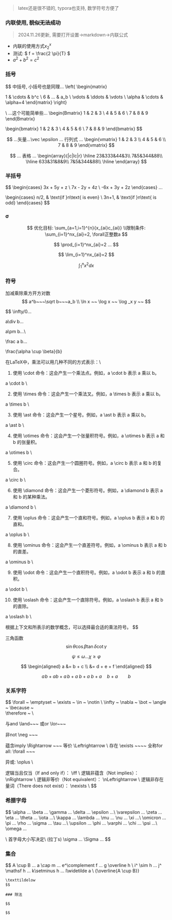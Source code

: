> latex还是很不错的, typora也支持, 数学符号方便了

### 内联使用, ~~貌似无法成功~~

> 2024.11.26更新, 需要打开设置->markdown->内联公式

* 内联的使用方式$x_{2}^{x}$ 
* 测试:  $ f = \frac{2 \pi}{T} $
* $a^2 + b^2 = c^2$

### 括号

$$
中括号, 小括号也是同理...
\left\{
\begin{matrix}

 1      & \cdots & b^c        \\
 6      & ... & a_b       \\
 \vdots & \ddots & \vdots   \\
 \alpha & \cdots & \alpha+4 
 \end{matrix}
\right\}

\\
...这个可能简单些...
\begin{Bmatrix}
   1 & 2 & 3 \\
   4 & 5 & 6 \\
   7 & 8 & 9
  \end{Bmatrix}
  
\begin{bmatrix}
   1 & 2 & 3 \\
   4 & 5 & 6 \\
   7 & 8 & 9
  \end{bmatrix}
$$

$$
...矢量...\vec \epsilon 
... 行列式 ...
  \begin{vmatrix}
   1 & 2 & 3 \\
   4 & 5 & 6 \\
   7 & 8 & 9
  \end{vmatrix}
$$

$$
... 表格 ...
  \begin{array}{|c|lc|r}
	\hline 23&333&44&3\\
	 7&5&344&88\\
	\hline 633&31&8&9\\
	7&5&344&88\\
	\hline
\end{array}
$$



### 半括号

$$
\begin{cases}
3x + 5y +  z \\
7x - 2y + 4z \\
-6x + 3y + 2z
\end{cases}
...

\begin{cases} 
n/2,  & \text{if }n\text{ is even} \\
3n+1, & \text{if }n\text{ is odd}
\end{cases}
$$



### σ

$$
优化目标: \sum_{a=1,i=1}^{n}{x_{ai}c_{ai}} \\限制条件: \sum_{i=1}^nx_{ai}=2, \forall正整数a
$$

$$
\prod_{i=1}^nx_{ai}=2 ...
$$

$$
\lim_{i=1}^nx_{ai}=2
$$


$$
\int _1^n x^2 dx
$$

### 符号

加减乘除乘方开方对数
$$
a^b~~~\sqrt b~~~a_b \\
\ln x ~~
\log x ~~
\log _x y ~~
$$

$$
\infty/0...

a\div b...

a\pm b...\\

\frac a b...

\frac{\alpha	\cup \beta}{b}

在LaTeX中，乘法可以用几种不同的方式表示：\\

1. 使用 \cdot 命令：这会产生一个乘法点。例如，a \cdot b 表示 a 乘以 b。


a \cdot b \\


2. 使用 \times 命令：这会产生一个乘法叉。例如，a \times b 表示 a 乘以 b。


a \times b \\


3. 使用 \ast 命令：这会产生一个星号。例如，a \ast b 表示 a 乘以 b。


a \ast b \\


4. 使用 \otimes 命令：这会产生一个张量积符号。例如，a \otimes b 表示 a 和 b 的张量积。


a \otimes b \\


5. 使用 \circ 命令：这会产生一个圆圈符号。例如，a \circ b 表示 a 和 b 的复合。


a \circ b \\


6. 使用 \diamond 命令：这会产生一个菱形符号。例如，a \diamond b 表示 a 和 b 的某种乘法。


a \diamond b \\


7. 使用 \oplus 命令：这会产生一个直和符号。例如，a \oplus b 表示 a 和 b 的直和。


a \oplus b \\


8. 使用 \ominus 命令：这会产生一个直差符号。例如，a \ominus b 表示 a 和 b 的直差。


a \ominus b \\


9. 使用 \odot 命令：这会产生一个直积符号。例如，a \odot b 表示 a 和 b 的直积。


a \odot b \\


10. 使用 \oslash 命令：这会产生一个直除符号。例如，a \oslash b 表示 a 和 b 的直除。


a \oslash b \\


根据上下文和所表示的数学概念，可以选择最合适的乘法符号。
$$

三角函数
$$
\sin \theta
\cos \beta
\tan \delta
\cot \gamma
$$

$$
\psi \leq \omega...
\chi \geq \varphi
$$

$$
\begin{aligned}
a &= b + c \\
  &= d + e + f
\end{aligned}
$$

$$
a\!b + ab + a\,b + a\;b + a\ b + a\quad b + a\qquad b
$$

### 关系字符

$$
\forall ~ 
\emptyset ~ 
\exists ~ 
\in ~ 
\notin
\\
\infty ~ 
\nabla ~ 
\bot ~ 
\angle ~ 
\because ~  
\therefore ~
\\

与and
\land~~~
或or
\lor~~~

非not
\neg ~~~

蕴含imply
\Rightarrow ~~~
等价
\Leftrightarrow \\
存在
\exists ~~~~
全称for all: 
\forall ~~~

异或: 
\oplus \\

逻辑当且仅当（If and only if）：
\iff \\
逻辑非蕴含（Not implies）：
\nRightarrow \\
逻辑非等价（Not equivalent）：
\nLeftrightarrow \\
逻辑非存在量词（There does not exist）：
\nexists \\
$$


### 希腊字母

$$
\alpha	...
\beta	...
\gamma	...
\delta	...
\epsilon	...\\
\varepsilon	...
\zeta	...
\eta	...
\theta	...
\iota	...\\
\kappa	...
\lambda	...
\mu	...
\nu	...
\xi	...\\
\omicron	...
\pi	...
\rho	...
\sigma	...
\tau	...\\
\upsilon	...
\phi	...
\varphi	...
\chi	...
\psi	...\\
\omega	...


\\
首字母大小写决定\\
(拉丁s)
\sigma	...
\Sigma	...
$$

### 集合


$$
A \cup B
...
a \cap m
...
e^\complement f
...
g \overline h
\\
i^ \sim h
...
j^ \mathsf h
...
k\setminus h
...
l\widetilde a
\\
{\overline{A \cup B}}
~~~
\texttildelow
$$

### 除法

$$

$$


